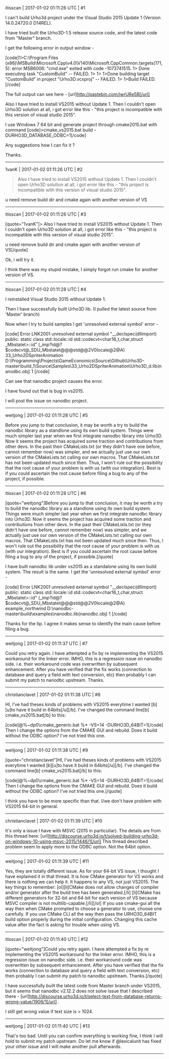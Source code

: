 itisscan | 2017-01-02 01:11:26 UTC | #1

I can't build Urho3d project under the Visual Studio 2015 Update 1 (Version 14.0.24720.0 D14REL). 

I have tried built the Urho3D-1.5 release source code, and the latest code from "Master" branch. 

I get the following error in output window -

[code]1>C:\Program Files (x86)\MSBuild\Microsoft.Cpp\v4.0\V140\Microsoft.CppCommon.targets(171,5): error MSB6006: "cmd.exe" exited with code -1073741515.
1>       Done executing task "CustomBuild" -- FAILED.
1>     1>
1>Done building target "CustomBuild" in project "Urho3D.vcxproj" -- FAILED.
1>
1>Build FAILED.[/code]

The full output can see here - [url]http://pastebin.com/iwrURe5B[/url]

Also I have tried to install VS2015 without Update 1. Then I couldn't open Urho3D solution at all, i got error like this - "this project is incompatible with this version of visual studio 2015".

I use Windows 7 64 bit and generate project through cmake2015.bat with command [code]>cmake_vs2015.bat build -DURHO3D_DATABASE_ODBC=1[/code]

Any suggestions how I can fix it ? 

Thanks.

-------------------------

1vanK | 2017-01-02 01:11:26 UTC | #2

> Also I have tried to install VS2015 without Update 1. Then I couldn't open Urho3D solution at all, i got error like this - "this project is incompatible with this version of visual studio 2015".

u need remove build dir and cmake again with another version of VS

-------------------------

itisscan | 2017-01-02 01:11:26 UTC | #3

[quote="1vanK"]> Also I have tried to install VS2015 without Update 1. Then I couldn't open Urho3D solution at all, i got error like this - "this project is incompatible with this version of visual studio 2015".

u need remove build dir and cmake again with another version of VS[/quote]

Ok, i will try it. 

I think there was my stupid mistake, I simply forgot run cmake for another version of VS.

-------------------------

itisscan | 2017-01-02 01:11:28 UTC | #4

I reinstalled Visual Studio 2015 without Update 1.

Then I have successfully built Urho3D lib. (I pulled the latest source from 'Master' branch)

Now when I try to build samples I get 'unresolved external symbol' error -

[code]
Error	LNK2001	unresolved external symbol "__declspec(dllimport) public: static class std::locale::id std::codecvt<char16_t,char,struct _Mbstatet>::id" (__imp_?id@?$codecvt@_SDU_Mbstatet@@@std@@2V0locale@2@A)	33_Urho2DSpriterAnimation	D:\Programming\Projects\GameEconomics\Source\Github\Urho3D-master\build_1\Source\Samples\33_Urho2DSpriterAnimation\Urho3D_d.lib(nanodbc.obj)	1
[/code]

Can see that nanodbc project causes the error.

I have found out that is bug in vs2015.

I will post the issue on nanodbc project.

-------------------------

weitjong | 2017-01-02 01:11:28 UTC | #5

Before you jump to that conclusion, it may be worth a try to build the nanodbc library as a standlone using its own build system. Things were much simpler last year when we first integrate nanodbc library into Urho3D. Now it seems the project has acquired some traction and contributions from other devs. In the past their CMakeLists.txt (or they didn't have one before, cannot remember now) was simpler, and we actually just use our own version of the CMakeLists.txt calling our own macros. That CMakeLists.txt has not been updated much since then. Thus, I won't rule out the possibility that the root cause of your problem is with us (with our integration). Best is if you could ascertain the root cause before filing a bug to any of the project, if possible.

-------------------------

itisscan | 2017-01-02 01:11:28 UTC | #6

[quote="weitjong"]Before you jump to that conclusion, it may be worth a try to build the nanodbc library as a standlone using its own build system. Things were much simpler last year when we first integrate nanodbc library into Urho3D. Now it seems the project has acquired some traction and contributions from other devs. In the past their CMakeLists.txt (or they didn't have one before, cannot remember now) was simpler, and we actually just use our own version of the CMakeLists.txt calling our own macros. That CMakeLists.txt has not been updated much since then. Thus, I won't rule out the possibility that the root cause of your problem is with us (with our integration). Best is if you could ascertain the root cause before filing a bug to any of the project, if possible.[/quote]

I have built nanodbc lib under vs2015 as a standalone using its own build system. The result is the same. I get the 'unresolved external symbol' error - 

[code]
Error	LNK2001	unresolved external symbol "__declspec(dllimport) public: static class std::locale::id std::codecvt<char16_t,char,struct _Mbstatet>::id" (__imp_?id@?$codecvt@_SDU_Mbstatet@@@std@@2V0locale@2@A)	example_northwind	D:\nanodbc-master\build\examples\nanodbc.lib(nanodbc.obj)	1
[/code]

Thanks for the tip. I agree it makes sense to identify the main cause before filing a bug.

-------------------------

weitjong | 2017-01-02 01:11:37 UTC | #7

Could you retry again. I have attempted a fix by re implementing the VS2015 workaround for the linker error. IMHO, this is a regression issue on nanodbc side. i.e. their workaround code was overwritten by subsequent enhancement. After you have verified that the fix works (connection to database and query a field with text conversion, etc) then probably I can submit my patch to nanodbc upstream. Thanks.

-------------------------

christianclavet | 2017-01-02 01:11:38 UTC | #8

HI, I've had theses kinds of problems with VS2015 everytime I wanted [b][u]to have it build in 64bits[/u][/b]. I've changed the command line[b] cmake_vs2015.bat[/b] to this:

[code]@%~dp0\cmake_generic.bat %* -VS=14 -DURHO3D_64BIT=1[/code]
Then I change the options from the CMAKE GUI and rebuild.
Does it build without the ODBC option? I've not tried this one.

-------------------------

weitjong | 2017-01-02 01:11:38 UTC | #9

[quote="christianclavet"]HI, I've had theses kinds of problems with VS2015 everytime I wanted [b][u]to have it build in 64bits[/u][/b]. I've changed the command line[b] cmake_vs2015.bat[/b] to this:

[code]@%~dp0\cmake_generic.bat %* -VS=14 -DURHO3D_64BIT=1[/code]
Then I change the options from the CMAKE GUI and rebuild.
Does it build without the ODBC option? I've not tried this one.[/quote]

I think you have to be more specific than that. I/we don't have problem with VS2015 64-bit in general.

-------------------------

christianclavet | 2017-01-02 01:11:39 UTC | #10

It's only a issue I have with MSVC (2015 in particuliar). The details are from this thread here: [url]http://discourse.urho3d.io/t/solved-building-urho3d-on-windows-10-using-msvc-2015/1446/1[/url]
This thread described problem seem to apply more to the ODBC option. Not the 64bit option.

-------------------------

weitjong | 2017-01-02 01:11:39 UTC | #11

Yes, they are totally different issue. As for your 64-bit VS issue, I thought I have explained it in that thread. It is how CMake generator for VS works and there is nothing we can help it. It happens to any VS, not just VS2015. The key things to remember:
[ol][li]CMake does not allow changes of compiler and/or generator after the build tree has been generated.[/li]
[li]CMake has different generators for 32-bit and 64-bit for each version of VS because MSVC compiler is not multilib-capable.[/li][/ol]
If you use cmake-gui all the way then when CMake prompted to choose a generator to use, choose one carefully. If you use CMake CLI all the way then pass the URHO3D_64BIT build option properly during the initial configuration. Changing this cache value after the fact is asking for trouble when using VS.

-------------------------

itisscan | 2017-01-02 01:11:40 UTC | #12

[quote="weitjong"]Could you retry again. I have attempted a fix by re implementing the VS2015 workaround for the linker error. IMHO, this is a regression issue on nanodbc side. i.e. their workaround code was overwritten by subsequent enhancement. After you have verified that the fix works (connection to database and query a field with text conversion, etc) then probably I can submit my patch to nanodbc upstream. Thanks.[/quote]

I have successfully built the latest code from Master branch under VS2015, but it seems that nanodbc v2.12.2 does not solve issue that I described there - [url]http://discourse.urho3d.io/t/select-text-from-database-returns-wrong-value/1906/1[/url]  .

I still get wrong value if text size is > 1024.

-------------------------

weitjong | 2017-01-02 01:11:40 UTC | #13

That's too bad. Until you can confirm everything is working fine, I think I will hold to submit my patch upstream. Do let me know if @lexicalunit has fixed your other issue and I will make another pull afterwards.

-------------------------


